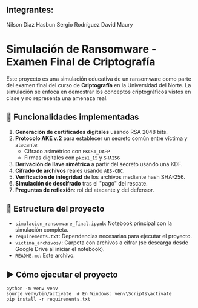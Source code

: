 ## Integrantes:
Nilson Diaz Hasbun
Sergio Rodríguez
David Maury

# Simulación de Ransomware - Examen Final de Criptografía

Este proyecto es una simulación educativa de un ransomware como parte del examen final del curso de **Criptografía** en la Universidad del Norte. La simulación se enfoca en demostrar los conceptos criptográficos vistos en clase y no representa una amenaza real.

## 🔐 Funcionalidades implementadas

1. **Generación de certificados digitales** usando RSA 2048 bits.
2. **Protocolo AKE v.2** para establecer un secreto común entre víctima y atacante:
   - Cifrado asimétrico con `PKCS1_OAEP`
   - Firmas digitales con `pkcs1_15` y `SHA256`
3. **Derivación de llave simétrica** a partir del secreto usando una KDF.
4. **Cifrado de archivos** reales usando `AES-CBC`.
5. **Verificación de integridad** de los archivos mediante hash SHA-256.
6. **Simulación de descifrado** tras el "pago" del rescate.
7. **Preguntas de reflexión**: rol del atacante y del defensor.

## 📁 Estructura del proyecto

- `simulacion_ransomware_final.ipynb`: Notebook principal con la simulación completa.
- `requirements.txt`: Dependencias necesarias para ejecutar el proyecto.
- `victima_archivos/`: Carpeta con archivos a cifrar (se descarga desde Google Drive al iniciar el notebook).
- `README.md`: Este archivo.

## ▶️ Cómo ejecutar el proyecto

```
python -m venv venv
source venv/bin/activate  # En Windows: venv\Scripts\activate
pip install -r requirements.txt
```
